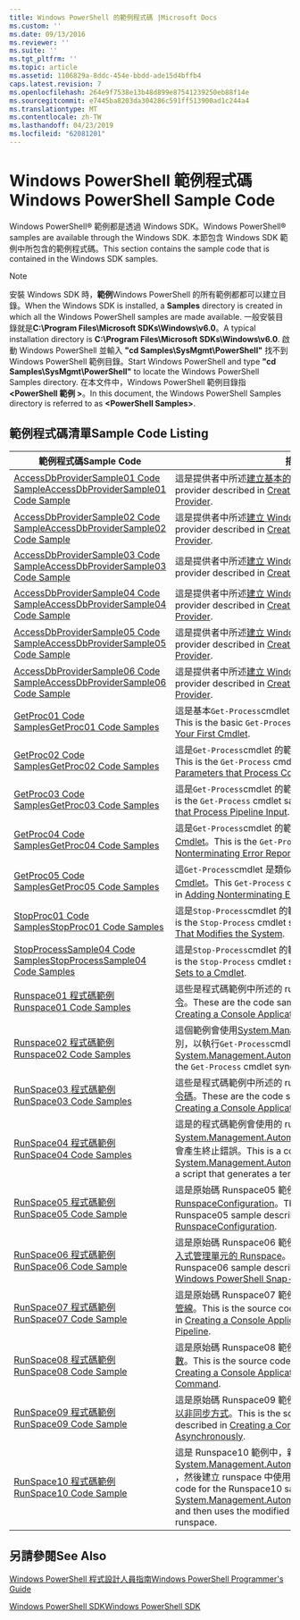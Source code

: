 ```yaml
---
title: Windows PowerShell 的範例程式碼 |Microsoft Docs
ms.custom: ''
ms.date: 09/13/2016
ms.reviewer: ''
ms.suite: ''
ms.tgt_pltfrm: ''
ms.topic: article
ms.assetid: 1106829a-8ddc-454e-bbdd-ade15d4bffb4
caps.latest.revision: 7
ms.openlocfilehash: 264e9f7538e13b48d899e87541239250eb88f14e
ms.sourcegitcommit: e7445ba8203da304286c591ff513900ad1c244a4
ms.translationtype: MT
ms.contentlocale: zh-TW
ms.lasthandoff: 04/23/2019
ms.locfileid: "62081201"
---
```

# <a name="windows-powershell-sample-code"></a><span data-ttu-id="f50fe-102">Windows PowerShell 範例程式碼</span><span class="sxs-lookup"><span data-stu-id="f50fe-102">Windows PowerShell Sample Code</span></span>

<span data-ttu-id="f50fe-103">Windows PowerShell® 範例都是透過 Windows SDK。</span><span class="sxs-lookup"><span data-stu-id="f50fe-103">Windows PowerShell® samples are available through the Windows SDK.</span></span> <span data-ttu-id="f50fe-104">本節包含 Windows SDK 範例中所包含的範例程式碼。</span><span class="sxs-lookup"><span data-stu-id="f50fe-104">This section contains the sample code that is contained in the Windows SDK samples.</span></span>

> [!NOTE]
> <span data-ttu-id="f50fe-105">安裝 Windows SDK 時，**範例**Windows PowerShell 的所有範例都都可以建立目錄。</span><span class="sxs-lookup"><span data-stu-id="f50fe-105">When the Windows SDK is installed, a **Samples** directory is created in which all the Windows PowerShell samples are made available.</span></span> <span data-ttu-id="f50fe-106">一般安裝目錄就是**C:\Program Files\Microsoft SDKs\Windows\v6.0**。</span><span class="sxs-lookup"><span data-stu-id="f50fe-106">A typical installation directory is **C:\Program Files\Microsoft SDKs\Windows\v6.0**.</span></span> <span data-ttu-id="f50fe-107">啟動 Windows PowerShell 並輸入 **"cd Samples\SysMgmt\PowerShell"** 找不到 Windows PowerShell 範例目錄。</span><span class="sxs-lookup"><span data-stu-id="f50fe-107">Start Windows PowerShell and type **"cd Samples\SysMgmt\PowerShell"**  to locate the Windows PowerShell Samples directory.</span></span> <span data-ttu-id="f50fe-108">在本文件中，Windows PowerShell 範例目錄指 **\<PowerShell 範例 >**。</span><span class="sxs-lookup"><span data-stu-id="f50fe-108">In this document, the Windows PowerShell Samples directory is referred to as **\<PowerShell Samples>**.</span></span>

## <a name="sample-code-listing"></a><span data-ttu-id="f50fe-109">範例程式碼清單</span><span class="sxs-lookup"><span data-stu-id="f50fe-109">Sample Code Listing</span></span>

|<span data-ttu-id="f50fe-110">範例程式碼</span><span class="sxs-lookup"><span data-stu-id="f50fe-110">Sample Code</span></span>|<span data-ttu-id="f50fe-111">描述</span><span class="sxs-lookup"><span data-stu-id="f50fe-111">Description</span></span>|
|-----------------|-----------------|
|[<span data-ttu-id="f50fe-112">AccessDbProviderSample01 Code Sample</span><span class="sxs-lookup"><span data-stu-id="f50fe-112">AccessDbProviderSample01 Code Sample</span></span>](./accessdbprovidersample01-code-sample.md)|<span data-ttu-id="f50fe-113">這是提供者中所述[建立基本的 Windows PowerShell 提供者](./creating-a-basic-windows-powershell-provider.md)。</span><span class="sxs-lookup"><span data-stu-id="f50fe-113">This is the provider described in [Creating a Basic Windows PowerShell Provider](./creating-a-basic-windows-powershell-provider.md).</span></span>|
|[<span data-ttu-id="f50fe-114">AccessDbProviderSample02 Code Sample</span><span class="sxs-lookup"><span data-stu-id="f50fe-114">AccessDbProviderSample02 Code Sample</span></span>](./accessdbprovidersample02-code-sample.md)|<span data-ttu-id="f50fe-115">這是提供者中所述[建立 Windows PowerShell 磁碟機提供者](./creating-a-windows-powershell-drive-provider.md)。</span><span class="sxs-lookup"><span data-stu-id="f50fe-115">This is the provider described in [Creating a Windows PowerShell Drive Provider](./creating-a-windows-powershell-drive-provider.md).</span></span>|
|[<span data-ttu-id="f50fe-116">AccessDbProviderSample03 Code Sample</span><span class="sxs-lookup"><span data-stu-id="f50fe-116">AccessDbProviderSample03 Code Sample</span></span>](./accessdbprovidersample03-code-sample.md)|<span data-ttu-id="f50fe-117">這是提供者中所述[建立 Windows PowerShell 項目提供者](./creating-a-windows-powershell-item-provider.md)。</span><span class="sxs-lookup"><span data-stu-id="f50fe-117">This is the provider described in [Creating a Windows PowerShell Item Provider](./creating-a-windows-powershell-item-provider.md).</span></span>|
|[<span data-ttu-id="f50fe-118">AccessDbProviderSample04 Code Sample</span><span class="sxs-lookup"><span data-stu-id="f50fe-118">AccessDbProviderSample04 Code Sample</span></span>](./accessdbprovidersample04-code-sample.md)|<span data-ttu-id="f50fe-119">這是提供者中所述[建立 Windows PowerShell 容器提供者](./creating-a-windows-powershell-container-provider.md)。</span><span class="sxs-lookup"><span data-stu-id="f50fe-119">This is the provider described in [Creating a Windows PowerShell Container Provider](./creating-a-windows-powershell-container-provider.md).</span></span>|
|[<span data-ttu-id="f50fe-120">AccessDbProviderSample05 Code Sample</span><span class="sxs-lookup"><span data-stu-id="f50fe-120">AccessDbProviderSample05 Code Sample</span></span>](./accessdbprovidersample05-code-sample.md)|<span data-ttu-id="f50fe-121">這是提供者中所述[建立 Windows PowerShell 巡覽提供者](./creating-a-windows-powershell-navigation-provider.md)。</span><span class="sxs-lookup"><span data-stu-id="f50fe-121">This is the provider described in [Creating a Windows PowerShell Navigation Provider](./creating-a-windows-powershell-navigation-provider.md).</span></span>|
|[<span data-ttu-id="f50fe-122">AccessDbProviderSample06 Code Sample</span><span class="sxs-lookup"><span data-stu-id="f50fe-122">AccessDbProviderSample06 Code Sample</span></span>](./accessdbprovidersample06-code-sample.md)|<span data-ttu-id="f50fe-123">這是提供者中所述[建立 Windows PowerShell 內容提供者](./creating-a-windows-powershell-content-provider.md)。</span><span class="sxs-lookup"><span data-stu-id="f50fe-123">This is the provider described in [Creating a Windows PowerShell Content Provider](./creating-a-windows-powershell-content-provider.md).</span></span>|
|[<span data-ttu-id="f50fe-124">GetProc01 Code Samples</span><span class="sxs-lookup"><span data-stu-id="f50fe-124">GetProc01 Code Samples</span></span>](./getproc01-code-samples.md)|<span data-ttu-id="f50fe-125">這是基本`Get-Process`cmdlet 的範例中所述[建立您的第一個 Cmdlet](../cmdlet/creating-a-cmdlet-without-parameters.md)。</span><span class="sxs-lookup"><span data-stu-id="f50fe-125">This is the basic `Get-Process` cmdlet sample described in [Creating Your First Cmdlet](../cmdlet/creating-a-cmdlet-without-parameters.md).</span></span>|
|[<span data-ttu-id="f50fe-126">GetProc02 Code Samples</span><span class="sxs-lookup"><span data-stu-id="f50fe-126">GetProc02 Code Samples</span></span>](./getproc02-code-samples.md)|<span data-ttu-id="f50fe-127">這是`Get-Process`cmdlet 的範例中所述[加入參數，該程序的命令列輸入](../cmdlet/adding-parameters-that-process-command-line-input.md)。</span><span class="sxs-lookup"><span data-stu-id="f50fe-127">This is the `Get-Process` cmdlet sample described in [Adding Parameters that Process Command-Line Input](../cmdlet/adding-parameters-that-process-command-line-input.md).</span></span>|
|[<span data-ttu-id="f50fe-128">GetProc03 Code Samples</span><span class="sxs-lookup"><span data-stu-id="f50fe-128">GetProc03 Code Samples</span></span>](./getproc03-code-samples.md)|<span data-ttu-id="f50fe-129">這是`Get-Process`cmdlet 的範例中所述[加入參數，該程序管線輸入](../cmdlet/adding-parameters-that-process-pipeline-input.md)。</span><span class="sxs-lookup"><span data-stu-id="f50fe-129">This is the `Get-Process` cmdlet sample described in [Adding Parameters that Process Pipeline Input](../cmdlet/adding-parameters-that-process-pipeline-input.md).</span></span>|
|[<span data-ttu-id="f50fe-130">GetProc04 Code Samples</span><span class="sxs-lookup"><span data-stu-id="f50fe-130">GetProc04 Code Samples</span></span>](./getproc04-code-samples.md)|<span data-ttu-id="f50fe-131">這是`Get-Process`cmdlet 的範例中所述[新增非終止錯誤報告，您的 Cmdlet](../cmdlet/adding-non-terminating-error-reporting-to-your-cmdlet.md)。</span><span class="sxs-lookup"><span data-stu-id="f50fe-131">This is the `Get-Process` cmdlet sample described in [Adding Nonterminating Error Reporting to Your Cmdlet](../cmdlet/adding-non-terminating-error-reporting-to-your-cmdlet.md).</span></span>|
|[<span data-ttu-id="f50fe-132">GetProc05 Code Samples</span><span class="sxs-lookup"><span data-stu-id="f50fe-132">GetProc05 Code Samples</span></span>](./getproc05-code-samples.md)|<span data-ttu-id="f50fe-133">這`Get-Process`cmdlet 是類似於中所述[新增非終止錯誤報告，您的 Cmdlet](../cmdlet/adding-non-terminating-error-reporting-to-your-cmdlet.md)。</span><span class="sxs-lookup"><span data-stu-id="f50fe-133">This `Get-Process` cmdlet is similar to the cmdlet described in [Adding Nonterminating Error Reporting to Your Cmdlet](../cmdlet/adding-non-terminating-error-reporting-to-your-cmdlet.md).</span></span>|
|[<span data-ttu-id="f50fe-134">StopProc01 Code Samples</span><span class="sxs-lookup"><span data-stu-id="f50fe-134">StopProc01 Code Samples</span></span>](./stopproc01-code-samples.md)|<span data-ttu-id="f50fe-135">這是`Stop-Process`cmdlet 的範例中所述[建立 Cmdlet，會修改系統](../cmdlet/creating-a-cmdlet-that-modifies-the-system.md)。</span><span class="sxs-lookup"><span data-stu-id="f50fe-135">This is the `Stop-Process` cmdlet sample described in [Creating a Cmdlet That Modifies the System](../cmdlet/creating-a-cmdlet-that-modifies-the-system.md).</span></span>|
|[<span data-ttu-id="f50fe-136">StopProcessSample04 Code Samples</span><span class="sxs-lookup"><span data-stu-id="f50fe-136">StopProcessSample04 Code Samples</span></span>](./stopprocesssample04-code-samples.md)|<span data-ttu-id="f50fe-137">這是`Stop-Process`cmdlet 的範例中所述[新增至 Cmdlet 的參數集](../cmdlet/adding-parameter-sets-to-a-cmdlet.md)。</span><span class="sxs-lookup"><span data-stu-id="f50fe-137">This is the `Stop-Process` cmdlet sample described in [Adding Parameter Sets to a Cmdlet](../cmdlet/adding-parameter-sets-to-a-cmdlet.md).</span></span>|
|[<span data-ttu-id="f50fe-138">Runspace01 程式碼範例</span><span class="sxs-lookup"><span data-stu-id="f50fe-138">Runspace01 Code Samples</span></span>](./runspace01-code-samples.md)|<span data-ttu-id="f50fe-139">這些是程式碼範例中所述的 runspace[建立主控台應用程式，執行指定命令](http://msdn.microsoft.com/en-us/793a6570-a072-4799-840b-172f28ce620e)。</span><span class="sxs-lookup"><span data-stu-id="f50fe-139">These are the code samples for the runspace described in [Creating a Console Application That Runs a Specified Command](http://msdn.microsoft.com/en-us/793a6570-a072-4799-840b-172f28ce620e).</span></span>|
|[<span data-ttu-id="f50fe-140">Runspace02 程式碼範例</span><span class="sxs-lookup"><span data-stu-id="f50fe-140">Runspace02 Code Samples</span></span>](./runspace02-code-samples.md)|<span data-ttu-id="f50fe-141">這個範例會使用[System.Management.Automation.Runspaceinvoke](/dotnet/api/System.Management.Automation.RunspaceInvoke)類別，以執行`Get-Process`cmdlet 以同步方式。</span><span class="sxs-lookup"><span data-stu-id="f50fe-141">This sample uses the [System.Management.Automation.Runspaceinvoke](/dotnet/api/System.Management.Automation.RunspaceInvoke) class to execute the `Get-Process` cmdlet synchronously.</span></span>|
|[<span data-ttu-id="f50fe-142">RunSpace03 程式碼範例</span><span class="sxs-lookup"><span data-stu-id="f50fe-142">RunSpace03 Code Samples</span></span>](./runspace03-code-samples.md)|<span data-ttu-id="f50fe-143">這些是程式碼範例中所述的 runspace[建立主控台應用程式，執行指定指令碼](http://msdn.microsoft.com/en-us/a93e6006-36db-4bcc-b9da-c5bebf4ffd68)。</span><span class="sxs-lookup"><span data-stu-id="f50fe-143">These are the code samples for the runspace described in [Creating a Console Application That Runs a Specified Script](http://msdn.microsoft.com/en-us/a93e6006-36db-4bcc-b9da-c5bebf4ffd68).</span></span>|
|[<span data-ttu-id="f50fe-144">RunSpace04 程式碼範例</span><span class="sxs-lookup"><span data-stu-id="f50fe-144">RunSpace04 Code Samples</span></span>](./runspace04-code-samples.md)|<span data-ttu-id="f50fe-145">這是的程式碼範例會使用的 runspace [System.Management.Automation.Runspaceinvoke](/dotnet/api/System.Management.Automation.RunspaceInvoke)類別來執行指令碼會產生終止錯誤。</span><span class="sxs-lookup"><span data-stu-id="f50fe-145">This is a code sample for a runspace that uses the [System.Management.Automation.Runspaceinvoke](/dotnet/api/System.Management.Automation.RunspaceInvoke) class to execute a script that generates a terminating error.</span></span>|
|[<span data-ttu-id="f50fe-146">RunSpace05 程式碼範例</span><span class="sxs-lookup"><span data-stu-id="f50fe-146">RunSpace05 Code Sample</span></span>](./runspace05-code-sample.md)|<span data-ttu-id="f50fe-147">這是原始碼 Runspace05 範例中所述[設定 Runspace 使用 RunspaceConfiguration](http://msdn.microsoft.com/en-us/42681d19-2d05-4975-befd-afb1990e79b2)。</span><span class="sxs-lookup"><span data-stu-id="f50fe-147">This is the source code for the Runspace05 sample described in [Configuring a Runspace Using RunspaceConfiguration](http://msdn.microsoft.com/en-us/42681d19-2d05-4975-befd-afb1990e79b2).</span></span>|
|[<span data-ttu-id="f50fe-148">RunSpace06 程式碼範例</span><span class="sxs-lookup"><span data-stu-id="f50fe-148">RunSpace06 Code Sample</span></span>](./runspace06-code-sample.md)|<span data-ttu-id="f50fe-149">這是原始碼 Runspace06 範例中所述[設定使用 Windows PowerShell 嵌入式管理單元的 Runspace](http://msdn.microsoft.com/en-us/a7289ee8-9732-49ee-91c7-d533e9538b83)。</span><span class="sxs-lookup"><span data-stu-id="f50fe-149">This is the source code for the Runspace06 sample described in [Configuring a Runspace Using a Windows PowerShell Snap-in](http://msdn.microsoft.com/en-us/a7289ee8-9732-49ee-91c7-d533e9538b83).</span></span>|
|[<span data-ttu-id="f50fe-150">RunSpace07 程式碼範例</span><span class="sxs-lookup"><span data-stu-id="f50fe-150">RunSpace07 Code Sample</span></span>](./runspace07-code-sample.md)|<span data-ttu-id="f50fe-151">這是原始碼 Runspace07 範例中所述[建立主控台應用程式，新增命令至管線](http://msdn.microsoft.com/en-us/01eb7808-e97b-4905-80be-9e2fa38c262e)。</span><span class="sxs-lookup"><span data-stu-id="f50fe-151">This is the source code for the Runspace07 sample described in [Creating a Console Application That Adds Commands to a Pipeline](http://msdn.microsoft.com/en-us/01eb7808-e97b-4905-80be-9e2fa38c262e).</span></span>|
|[<span data-ttu-id="f50fe-152">RunSpace08 程式碼範例</span><span class="sxs-lookup"><span data-stu-id="f50fe-152">RunSpace08 Code Sample</span></span>](./runspace08-code-sample.md)|<span data-ttu-id="f50fe-153">這是原始碼 Runspace08 範例中所述[建立主控台應用程式，將命令參數](http://msdn.microsoft.com/en-us/848b2b46-60f1-4a86-b448-cfc7c0cccfba)。</span><span class="sxs-lookup"><span data-stu-id="f50fe-153">This is the source code for the Runspace08 sample described in [Creating a Console Application That Adds Parameters to a Command](http://msdn.microsoft.com/en-us/848b2b46-60f1-4a86-b448-cfc7c0cccfba).</span></span>|
|[<span data-ttu-id="f50fe-154">RunSpace09 程式碼範例</span><span class="sxs-lookup"><span data-stu-id="f50fe-154">RunSpace09 Code Sample</span></span>](./runspace09-code-sample.md)|<span data-ttu-id="f50fe-155">這是原始碼 Runspace09 範例中所述[建立主控台應用程式，會叫用管線以非同步方式](http://msdn.microsoft.com/en-us/198c1c94-2a06-457e-93ce-c0d910618e47)。</span><span class="sxs-lookup"><span data-stu-id="f50fe-155">This is the source code for the Runspace09 sample described in [Creating a Console Application That Invokes a Pipeline Asynchronously](http://msdn.microsoft.com/en-us/198c1c94-2a06-457e-93ce-c0d910618e47).</span></span>|
|[<span data-ttu-id="f50fe-156">RunSpace10 程式碼範例</span><span class="sxs-lookup"><span data-stu-id="f50fe-156">RunSpace10 Code Sample</span></span>](./runspace10-code-sample.md)|<span data-ttu-id="f50fe-157">這是 Runspace10 範例中，新增到 cmdlet 的原始程式碼[System.Management.Automation.Runspaces.Runspaceconfiguration](/dotnet/api/System.Management.Automation.Runspaces.RunspaceConfiguration) ，然後建立 runspace 中使用修改過的組態資訊。</span><span class="sxs-lookup"><span data-stu-id="f50fe-157">This is the source code for the Runspace10 sample, which adds a cmdlet to [System.Management.Automation.Runspaces.Runspaceconfiguration](/dotnet/api/System.Management.Automation.Runspaces.RunspaceConfiguration) and then uses the modified configuration information to create the runspace.</span></span>|

## <a name="see-also"></a><span data-ttu-id="f50fe-158">另請參閱</span><span class="sxs-lookup"><span data-stu-id="f50fe-158">See Also</span></span>

[<span data-ttu-id="f50fe-159">Windows PowerShell 程式設計人員指南</span><span class="sxs-lookup"><span data-stu-id="f50fe-159">Windows PowerShell Programmer's Guide</span></span>](./windows-powershell-programmer-s-guide.md)

[<span data-ttu-id="f50fe-160">Windows PowerShell SDK</span><span class="sxs-lookup"><span data-stu-id="f50fe-160">Windows PowerShell SDK</span></span>](../windows-powershell-reference.md)